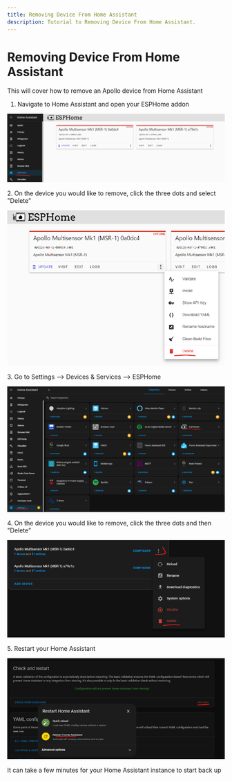 ```yaml
---
title: Removing Device From Home Assistant
description: Tutorial to Removing Device From Home Assistant.
---
```

# Removing Device From Home Assistant

This will cover how to remove an Apollo device from Home Assistant

1. Navigate to Home Assistant and open your ESPHome addon

![image.png](../assets/image_1.png)

2\. On the device you would like to remove, click the three dots and select "Delete"

![image.png](../assets/VKximage.png)

3\. Go to Settings --> Devices & Services --> ESPHome

![image.png](../assets/SMMimage.png)

4\. On the device you would like to remove, click the three dots and then "Delete"

![image.png](../assets/80Zimage.png)

5\. Restart your Home Assistant

![image.png](../assets/Wvpimage.png)

It can take a few minutes for your Home Assistant instance to start back up